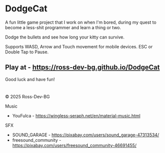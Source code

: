 # DodgeCat
A fun little game project that I work on when I'm bored, during my quest to become a less-shit programmer and learn a thing or two.

Dodge the bullets and see how long your kitty can survive.

Supports WASD, Arrow and Touch movement for mobile devices. ESC or Double Tap to Pause.

## Play at - https://ross-dev-bg.github.io/DodgeCat

Good luck and have fun!

#
© 2025 Ross-Dev-BG

Music  
- YouFulca - https://wingless-seraph.net/en/material-music.html

SFX  
- SOUND_GARAGE - https://pixabay.com/users/sound_garage-47313534/  
- freesound_community - https://pixabay.com/users/freesound_community-46691455/
